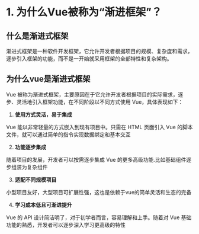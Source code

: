 # 1. 为什么Vue被称为“渐进框架”？

## 什么是渐进式框架

渐进式框架是一种软件开发框架，它允许开发者根据项目的规模、复杂度和需求，逐步引入框架的功能，而不是一开始就采用框架的全部特性和复杂架构。

## 为什么vue是渐进式框架

Vue 被称为渐进式框架，主要原因在于它允许开发者根据项目的实际需求，逐步、灵活地引入框架功能，在不同阶段以不同方式使用 Vue，具体表现如下：

1. **使用方式灵活，易于集成**

Vue 能以非常轻量的方式嵌入到现有项目中。只需在 HTML 页面引入 Vue 的脚本文件，就可以通过简单的指令实现数据绑定和基本交互

2. **功能逐步集成**

随着项目的发展，开发者可以按需逐步集成 Vue 的更多高级功能.比如基础组件逐步组装为复杂组件

3. **适配不同规模项目**

小型项目友好，大型项目可扩展性强，这也是依赖于vue的简单灵活和生态的完备

4. **学习成本低且可渐进提升**

Vue 的 API 设计简洁明了，对于初学者而言，容易理解和上手。随着对 Vue 基础功能的熟悉，开发者可以逐步深入学习更高级的特性
